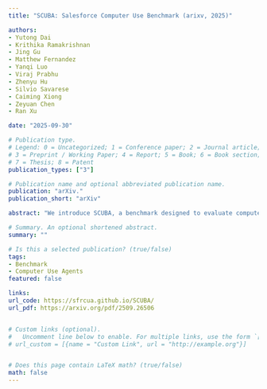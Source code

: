 ```yaml
---
title: "SCUBA: Salesforce Computer Use Benchmark (arixv, 2025)"

authors:
- Yutong Dai
- Krithika Ramakrishnan
- Jing Gu
- Matthew Fernandez
- Yanqi Luo
- Viraj Prabhu
- Zhenyu Hu
- Silvio Savarese
- Caiming Xiong
- Zeyuan Chen
- Ran Xu

date: "2025-09-30"

# Publication type.
# Legend: 0 = Uncategorized; 1 = Conference paper; 2 = Journal article;
# 3 = Preprint / Working Paper; 4 = Report; 5 = Book; 6 = Book section;
# 7 = Thesis; 8 = Patent
publication_types: ["3"]

# Publication name and optional abbreviated publication name.
publication: "arXiv."
publication_short: "arXiv"

abstract: "We introduce SCUBA, a benchmark designed to evaluate computer-use agents on customer relationship management (CRM) workflows within the Salesforce platform. SCUBA contains 300 task instances derived from real user interviews, spanning three primary personas—platform administrators, sales representatives, and service agents. The tasks test a range of enterprise-critical abilities, including Enterprise Software UI navigation, data manipulation, workflow automation, information retrieval, and troubleshooting. To ensure realism, SCUBA operates in Salesforce sandbox environments with support for parallel execution and fine-grained evaluation metrics to capture milestone progress. We benchmark a diverse set of agents under both zero-shot and demonstration-augmented settings. We observed huge performance gaps in different agent design paradigms and gaps between the open-source model and the closed-source model. In the zero-shot setting, open-source model powered computer-use agents that have strong performance on related benchmarks like OSWorld only have less than 5% success rate on SCUBA, while methods built on closed-source models can still have up to 39% task success rate. In the demonstration-augmented settings, task success rates can be improved to 50% while simultaneously reducing time and costs by 13% and 16%, respectively. These findings highlight both the challenges of enterprise tasks automation and the promise of agentic solutions. By offering a realistic benchmark with interpretable evaluation, SCUBA aims to accelerate progress in building reliable computer-use agents for complex business software ecosystems."

# Summary. An optional shortened abstract.
summary: ""

# Is this a selected publication? (true/false)
tags:
- Benchmark
- Computer Use Agents
featured: false

links:
url_code: https://sfrcua.github.io/SCUBA/
url_pdf: https://arxiv.org/pdf/2509.26506


# Custom links (optional).
#   Uncomment line below to enable. For multiple links, use the form `[{...}, {...}, {...}]`.
# url_custom = [{name = "Custom Link", url = "http://example.org"}]


# Does this page contain LaTeX math? (true/false)
math: false
---
```

